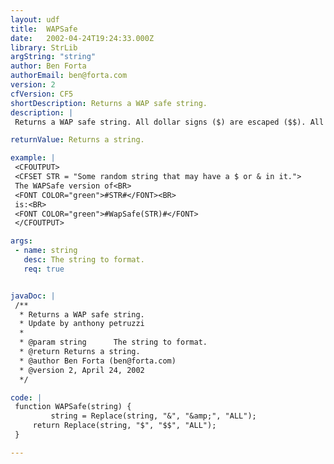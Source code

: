 ```yaml
---
layout: udf
title:  WAPSafe
date:   2002-04-24T19:24:33.000Z
library: StrLib
argString: "string"
author: Ben Forta
authorEmail: ben@forta.com
version: 2
cfVersion: CF5
shortDescription: Returns a WAP safe string.
description: |
 Returns a WAP safe string. All dollar signs ($) are escaped ($$). All ampersands (&amp;) are escaped (&amp;).

returnValue: Returns a string.

example: |
 <CFOUTPUT>
 <CFSET STR = "Some random string that may have a $ or & in it.">
 The WAPSafe version of<BR>
 <FONT COLOR="green">#STR#</FONT><BR>
 is:<BR>
 <FONT COLOR="green">#WapSafe(STR)#</FONT>
 </CFOUTPUT>

args:
 - name: string
   desc: The string to format.
   req: true


javaDoc: |
 /**
  * Returns a WAP safe string.
  * Update by anthony petruzzi
  * 
  * @param string      The string to format. 
  * @return Returns a string. 
  * @author Ben Forta (ben@forta.com) 
  * @version 2, April 24, 2002 
  */

code: |
 function WAPSafe(string) {
         string = Replace(string, "&", "&amp;", "ALL");
     return Replace(string, "$", "$$", "ALL");
 }

---
```


